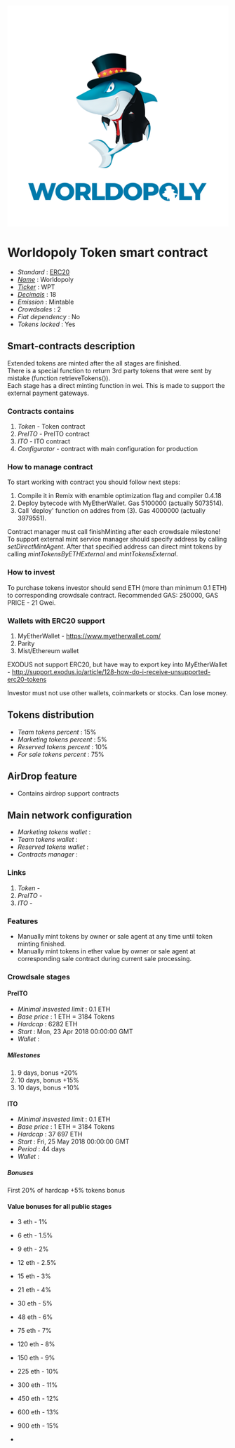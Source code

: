 ![Worldopoly Token](logo.png "Worldopoly Token")

# Worldopoly Token smart contract

* _Standard_                                                                            : [ERC20](https://github.com/ethereum/EIPs/blob/master/EIPS/eip-20.md)
* _[Name](https://github.com/ethereum/EIPs/blob/master/EIPS/eip-20.md#name)_            : Worldopoly
* _[Ticker](https://github.com/ethereum/EIPs/blob/master/EIPS/eip-20.md#symbol)_        : WPT
* _[Decimals](https://github.com/ethereum/EIPs/blob/master/EIPS/eip-20.md#decimals)_    : 18
* _Emission_                                                                            : Mintable
* _Crowdsales_                                                                          : 2
* _Fiat dependency_                                                                     : No
* _Tokens locked_                                                                       : Yes

## Smart-contracts description

Extended tokens are minted after the all stages are finished.  
There is a special function to return 3rd party tokens that were sent by mistake (function retrieveTokens()).  
Each stage has a direct minting function in wei. This is made to support the external payment gateways.

### Contracts contains
1. _Token_ - Token contract
2. _PreITO_ - PreITO contract
3. _ITO_ - ITO contract
4. _Configurator_ - contract with main configuration for production

### How to manage contract
To start working with contract you should follow next steps:
1. Compile it in Remix with enamble optimization flag and compiler 0.4.18
2. Deploy bytecode with MyEtherWallet. Gas 5100000 (actually 5073514).
3. Call 'deploy' function on addres from (3). Gas 4000000 (actually 3979551). 

Contract manager must call finishMinting after each crowdsale milestone!
To support external mint service manager should specify address by calling _setDirectMintAgent_. After that specified address can direct mint tokens by calling _mintTokensByETHExternal_ and _mintTokensExternal_.

### How to invest
To purchase tokens investor should send ETH (more than minimum 0.1 ETH) to corresponding crowdsale contract.
Recommended GAS: 250000, GAS PRICE - 21 Gwei.

### Wallets with ERC20 support
1. MyEtherWallet - https://www.myetherwallet.com/
2. Parity 
3. Mist/Ethereum wallet

EXODUS not support ERC20, but have way to export key into MyEtherWallet - http://support.exodus.io/article/128-how-do-i-receive-unsupported-erc20-tokens

Investor must not use other wallets, coinmarkets or stocks. Can lose money.

## Tokens distribution

* _Team tokens percent_         : 15%
* _Marketing tokens percent_    :  5%
* _Reserved tokens percent_     : 10%
* _For sale tokens percent_     : 75%

## AirDrop feature
* Contains airdrop support contracts

## Main network configuration

* _Marketing tokens wallet_     : 
* _Team tokens wallet_          :
* _Reserved tokens wallet_      : 
* _Contracts manager_           :

### Links
1. _Token_ -
2. _PreITO_ -
3. _ITO_ -

### Features
* Manually mint tokens by owner or sale agent at any time until token minting finished. 
* Manually mint tokens in ether value by owner or sale agent at corresponding sale contract during current sale processing.  

### Crowdsale stages

#### PreITO
* _Minimal insvested limit_     : 0.1 ETH
* _Base price_                  : 1 ETH = 3184 Tokens
* _Hardcap_                     : 6282 ETH
* _Start_                       : Mon, 23 Apr 2018 00:00:00 GMT
* _Wallet_                      : 

##### Milestones
1. 9 days, bonus +20%
2. 10 days, bonus +15%
3. 10 days, bonus +10%

#### ITO
* _Minimal insvested limit_     : 0.1 ETH
* _Base price_                  : 1 ETH = 3184 Tokens
* _Hardcap_                     : 37 697 ETH
* _Start_                       : Fri, 25 May 2018 00:00:00 GMT
* _Period_                      : 44 days
* _Wallet_                      : 
 
##### Bonuses
First 20% of hardcap +5% tokens bonus

#### Value bonuses for all public stages
* 3 eth - 1%
* 6 eth - 1.5%
* 9 eth - 2%
* 12 eth - 2.5%
* 15 eth - 3%
* 21 eth - 4%
* 30 eth - 5%
* 48 eth - 6%
* 75 eth - 7%
* 120 eth - 8%
* 150 eth - 9%
* 225 eth - 10%
* 300 eth - 11%
* 450 eth - 12%
* 600 eth - 13%
* 900 eth - 15%

* 
